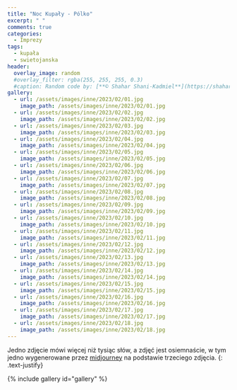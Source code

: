 ```yaml
---
title: "Noc Kupały - Pólko"
excerpt: " "
comments: true
categories:
  - Imprezy
tags:
  - kupała
  - swietojanska
header:
  overlay_image: random
  #overlay_filter: rgba(255, 255, 255, 0.3)
  #caption: Random code by: [**© Shahar Shani-Kadmiel**](https://shaharkadmiel.github.io)"
gallery:
  - url: /assets/images/inne/2023/02/01.jpg
    image_path: /assets/images/inne/2023/02/01.jpg
  - url: /assets/images/inne/2023/02/02.jpg
    image_path: /assets/images/inne/2023/02/02.jpg
  - url: /assets/images/inne/2023/02/03.jpg
    image_path: /assets/images/inne/2023/02/03.jpg
  - url: /assets/images/inne/2023/02/04.jpg
    image_path: /assets/images/inne/2023/02/04.jpg
  - url: /assets/images/inne/2023/02/05.jpg
    image_path: /assets/images/inne/2023/02/05.jpg
  - url: /assets/images/inne/2023/02/06.jpg
    image_path: /assets/images/inne/2023/02/06.jpg
  - url: /assets/images/inne/2023/02/07.jpg
    image_path: /assets/images/inne/2023/02/07.jpg
  - url: /assets/images/inne/2023/02/08.jpg
    image_path: /assets/images/inne/2023/02/08.jpg
  - url: /assets/images/inne/2023/02/09.jpg
    image_path: /assets/images/inne/2023/02/09.jpg
  - url: /assets/images/inne/2023/02/10.jpg
    image_path: /assets/images/inne/2023/02/10.jpg    
  - url: /assets/images/inne/2023/02/11.jpg
    image_path: /assets/images/inne/2023/02/11.jpg    
  - url: /assets/images/inne/2023/02/12.jpg
    image_path: /assets/images/inne/2023/02/12.jpg    
  - url: /assets/images/inne/2023/02/13.jpg
    image_path: /assets/images/inne/2023/02/13.jpg    
  - url: /assets/images/inne/2023/02/14.jpg
    image_path: /assets/images/inne/2023/02/14.jpg    
  - url: /assets/images/inne/2023/02/15.jpg
    image_path: /assets/images/inne/2023/02/15.jpg    
  - url: /assets/images/inne/2023/02/16.jpg
    image_path: /assets/images/inne/2023/02/16.jpg    
  - url: /assets/images/inne/2023/02/17.jpg
    image_path: /assets/images/inne/2023/02/17.jpg    
  - url: /assets/images/inne/2023/02/18.jpg
    image_path: /assets/images/inne/2023/02/18.jpg    
---
```

Jedno zdjęcie mówi więcej niż tysiąc słów, a zdjęć jest osiemnaście, w tym jedno wygenerowane przez [midjourney](https://midjourney.com) na podstawie trzeciego zdjęcia.
{: .text-justify}

{% include gallery id="gallery" %}


